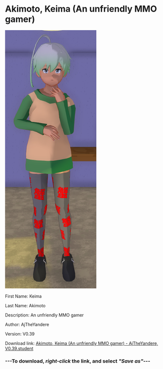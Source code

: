 # Akimoto, Keima (An unfriendly MMO gamer)

<img src = "https://raw.githubusercontent.com/Arbiter1223/Daigaku-Gurashi-Custom-Students/master/Students/Files/Akimoto%2C%20Keima%20(An%20unfriendly%20MMO%20gamer).png">

First Name: Keima

Last Name: Akimoto

Description: An unfriendly MMO gamer

Author: AjTheYandere

Version: V0.39

Download link: <a href="https://raw.githubusercontent.com/Arbiter1223/Daigaku-Gurashi-Custom-Students/master/Students/Files/Akimoto%2C%20Keima%20(An%20unfriendly%20MMO%20gamer)%20-%20AjTheYandere%2C%20V0.39.student">Akimoto, Keima (An unfriendly MMO gamer) - AjTheYandere, V0.39.student</a>

### ---**To download, _right-click_ the link, and select _"Save as"_**---
